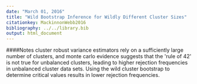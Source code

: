 ```yaml
---
date: "March 01, 2016"
title: "Wild Bootstrap Inference for Wildly Different Cluster Sizes"
citationkey: MackinnonWebb2016
bibliography: ../../library.bib
output: html_document
---
```


####Notes
cluster robust variance estimators rely on a sufficiently large number of clusters, and monte carlo evidence suggests that the 'rule of 42' is not true for unbalanced clusters, leading to higher rejection frequencies in unbalanced cluster data sets. Using the wild cluster bootstrap to determine critical values results in lower rejection frequencies.
